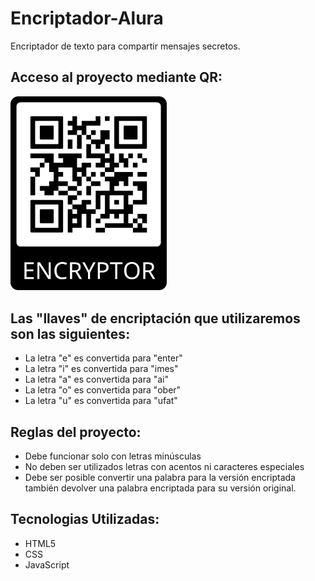 <h1>Encriptador-Alura</h1>
<p>Encriptador de texto para compartir mensajes secretos.</p>

<h2>Acceso al proyecto mediante QR:</h2>
<img src="./images/qr-encryptor.png" alt="Enlace QR" width="250">

<h2>Las "llaves" de encriptación que utilizaremos son las siguientes:</h2>
<ul>
  <li>La letra "e" es convertida para "enter"</li>
  <li>La letra "i" es convertida para "imes"</li>
  <li>La letra "a" es convertida para "ai"</li>
  <li>La letra "o" es convertida para "ober"</li>
  <li>La letra "u" es convertida para "ufat"</li>
</ul>

<h2>Reglas del proyecto:</h2>
<ul>
  <li>Debe funcionar solo con letras minúsculas</li>
  <li>No deben ser utilizados letras con acentos ni caracteres especiales</li>
  <li>Debe ser posible convertir una palabra para la versión encriptada también devolver una palabra encriptada para su versión original.</li>
</ul>

<h2>Tecnologias Utilizadas:</h2>
<ul>
  <li>HTML5</li>
  <li>CSS</li>
  <li>JavaScript</li>
</ul>
